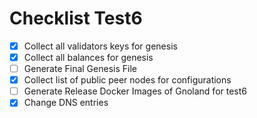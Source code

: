 # Checklist Test6

- [X] Collect all validators keys for genesis
- [X] Collect all balances for genesis
- [ ] Generate Final Genesis File
- [X] Collect list of public peer nodes for configurations
- [ ] Generate Release Docker Images of Gnoland for test6
- [X] Change DNS entries
